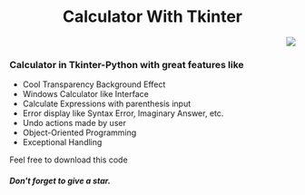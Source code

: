 <div align="center">
  <h1> Calculator With Tkinter </h1>
</div>

<p align='right'>
  <img src="https://user-images.githubusercontent.com/83356501/129448611-4a4e7dff-9985-4f00-9517-5066b1c2469b.gif" />
</p>

### Calculator in Tkinter-Python with great features like  
- Cool Transparency Background Effect
- Windows Calculator like Interface
- Calculate Expressions with parenthesis input
- Error display like Syntax Error, Imaginary Answer, etc.
- Undo actions made by user
- Object-Oriented Programming
- Exceptional Handling

Feel free to download this code 

##### Don't  forget to give a star.

